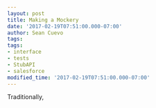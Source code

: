 ```yaml
---
layout: post
title: Making a Mockery
date: '2017-02-19T07:51:00.000-07:00'
author: Sean Cuevo
tags: 
tags:
- interface
- tests
- StubAPI
- salesforce
modified_time: '2017-02-19T07:51:00.000-07:00'
---
```


Traditionally, 